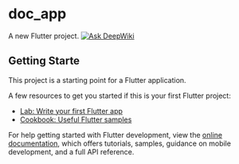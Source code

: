 # doc_app

A new Flutter project.
[![Ask DeepWiki](https://deepwiki.com/badge.svg)](https://deepwiki.com/abood-sh/BocApp)
## Getting Starte
This project is a starting point for a Flutter application.

A few resources to get you started if this is your first Flutter project:

- [Lab: Write your first Flutter app](https://docs.flutter.dev/get-started/codelab)
- [Cookbook: Useful Flutter samples](https://docs.flutter.dev/cookbook)

For help getting started with Flutter development, view the
[online documentation](https://docs.flutter.dev/), which offers tutorials,
samples, guidance on mobile development, and a full API reference.
